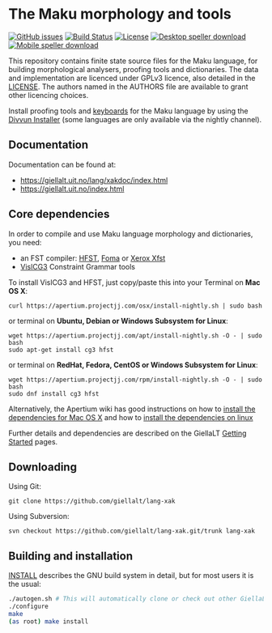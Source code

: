 The Maku morphology and tools
==========================================

[![GitHub issues](https://img.shields.io/github/issues-raw/giellalt/lang-xak)](https://github.com/giellalt/lang-xak/issues)
[![Build Status](https://divvun-tc.thetc.se/api/github/v1/repository/giellalt/lang-xak/main/badge.svg)](https://github.com/giellalt/lang-xak/actions)
[![License](https://img.shields.io/github/license/giellalt/lang-xak)](https://github.com/giellalt/lang-xak/blob/main/LICENSE)
[![Desktop speller download](https://img.shields.io/badge/download%40latest-desktop--bhfst-brightgreen)](https://pahkat.uit.no/main/download/speller-xak?platform=desktop&channel=nightly)
[![Mobile speller download](https://img.shields.io/badge/download%40latest-mobile--bhfst-brightgreen)](https://pahkat.uit.no/main/download/speller-xak?platform=mbile&channel=nightly)

This repository contains finite state source files for the Maku language,
for building morphological analysers, proofing tools
and dictionaries. The data and implementation are licenced under GPLv3
licence, also detailed in the
[LICENSE](https://github.com/giellalt/lang-xak/blob/main/LICENSE). The
authors named in the AUTHORS file are available to grant other licencing
choices.

Install proofing tools and [keyboards](https://github.com/giellalt/keyboard-xak)
for the Maku language by using the [Divvun Installer](http://divvun.no)
(some languages are only available via the nightly channel).

Documentation
-------------

Documentation can be found at:

-   <https://giellalt.uit.no/lang/xakdoc/index.html>
-   <https://giellalt.uit.no/index.html>

Core dependencies
-----------------

In order to compile and use Maku language morphology and
dictionaries, you need:

- an FST compiler: [HFST](https://github.com/hfst/hfst), [Foma](https://github.com/mhulden/foma) or [Xerox Xfst](https://web.stanford.edu/~laurik/fsmbook/home.html)
- [VislCG3](https://visl.sdu.dk/svn/visl/tools/vislcg3/trunk) Constraint Grammar tools

To install VislCG3 and HFST, just copy/paste this into your Terminal on **Mac OS X**:

```
curl https://apertium.projectjj.com/osx/install-nightly.sh | sudo bash
```

or terminal on **Ubuntu, Debian or Windows Subsystem for Linux**:

```
wget https://apertium.projectjj.com/apt/install-nightly.sh -O - | sudo bash
sudo apt-get install cg3 hfst
```

or terminal on **RedHat, Fedora, CentOS or Windows Subsystem for Linux**:

```
wget https://apertium.projectjj.com/rpm/install-nightly.sh -O - | sudo bash
sudo dnf install cg3 hfst
```

Alternatively, the Apertium wiki has good instructions on how to [install the dependencies for Mac
OS X](https://wiki.apertium.org/wiki/Apertium_on_Mac_OS_X) and how to [install
the dependencies on
linux](https://wiki.apertium.org/wiki/Installation_of_grammar_libraries)

Further details and dependencies are described on the GiellaLT [Getting Started](https://giellalt.uit.no/infra/GettingStarted.html) pages.

Downloading
-----------

Using Git:
```
git clone https://github.com/giellalt/lang-xak
```

Using Subversion:
```
svn checkout https://github.com/giellalt/lang-xak.git/trunk lang-xak
```

Building and installation
-------------------------

[INSTALL](https://github.com/giellalt/lang-xak/blob/main/INSTALL)
describes the GNU build system in detail, but for most users it is the usual:

```sh
./autogen.sh # This will automatically clone or check out other GiellaLT dependencies
./configure
make
(as root) make install
```
